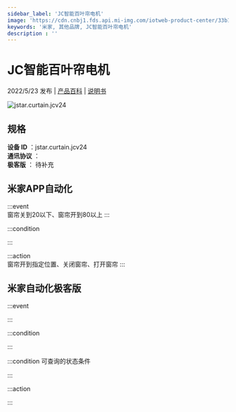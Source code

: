 ```yaml
---
sidebar_label: 'JC智能百叶帘电机'
image: 'https://cdn.cnbj1.fds.api.mi-img.com/iotweb-product-center/33b1aff7512f4f18a98be737fb259313_1645598847735.png?GalaxyAccessKeyId=AKVGLQWBOVIRQ3XLEW&Expires=9223372036854775807&Signature=5j/Yr6mp56RkS9XCMm1dd5av2uE='
keywords: '米家, 其他品牌, JC智能百叶帘电机'
description : ''
---
```

# JC智能百叶帘电机

2022/5/23 发布 | [产品百科](https://home.mi.com/webapp/content/baike/product/index.html?model=jstar.curtain.jcv24/) | [说明书](https://home.mi.com/views/introduction.html?model=jstar.curtain.jcv24&region=cn)

![jstar.curtain.jcv24](https://cdn.cnbj1.fds.api.mi-img.com/iotweb-product-center/33b1aff7512f4f18a98be737fb259313_1645598847735.png?GalaxyAccessKeyId=AKVGLQWBOVIRQ3XLEW&Expires=9223372036854775807&Signature=5j/Yr6mp56RkS9XCMm1dd5av2uE=)

## 规格  
> 
**设备 ID** ：jstar.curtain.jcv24  
**通讯协议** ：  
**极客版**  ： 待补充 


## 米家APP自动化  

:::event  
窗帘关到20以下、窗帘开到80以上
:::

:::condition  

:::

:::action   
窗帘开到指定位置、关闭窗帘、打开窗帘
:::

## 米家自动化极客版  

:::event  

:::

:::condition  

:::

:::condition 可查询的状态条件  

:::

:::action  

:::

        
